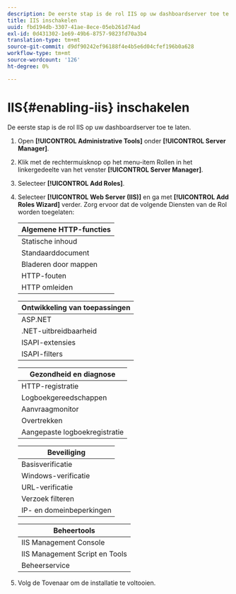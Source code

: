 ```yaml
---
description: De eerste stap is de rol IIS op uw dashboardserver toe te laten.
title: IIS inschakelen
uuid: fbd194db-3307-41ae-8ece-05eb261d74ad
exl-id: 0d431302-1e69-49b6-8757-9823fd70a3b4
translation-type: tm+mt
source-git-commit: d9df90242ef96188f4e4b5e6d04cfef196b0a628
workflow-type: tm+mt
source-wordcount: '126'
ht-degree: 0%

---
```


# IIS{#enabling-iis} inschakelen

De eerste stap is de rol IIS op uw dashboardserver toe te laten.

1. Open **[!UICONTROL Administrative Tools]** onder **[!UICONTROL Server Manager]**.
1. Klik met de rechtermuisknop op het menu-item Rollen in het linkergedeelte van het venster **[!UICONTROL Server Manager]**.
1. Selecteer **[!UICONTROL Add Roles]**.
1. Selecteer **[!UICONTROL Web Server (IIS)]** en ga met **[!UICONTROL Add Roles Wizard]** verder. Zorg ervoor dat de volgende Diensten van de Rol worden toegelaten:

   | Algemene HTTP-functies |
   |---|
   | Statische inhoud |
   | Standaarddocument |
   | Bladeren door mappen |
   | HTTP-fouten |
   | HTTP omleiden |

   | Ontwikkeling van toepassingen |
   |---|
   | ASP.NET |
   | .NET-uitbreidbaarheid |
   | ISAPI-extensies |
   | ISAPI-filters |

   | Gezondheid en diagnose |
   |---|
   | HTTP-registratie |
   | Logboekgereedschappen |
   | Aanvraagmonitor |
   | Overtrekken |
   | Aangepaste logboekregistratie |

   | Beveiliging |
   |---|
   | Basisverificatie |
   | Windows-verificatie |
   | URL-verificatie |
   | Verzoek filteren |
   | IP- en domeinbeperkingen |

   | Beheertools |
   |---|
   | IIS Management Console |
   | IIS Management Script en Tools |
   | Beheerservice |

1. Volg de Tovenaar om de installatie te voltooien.
